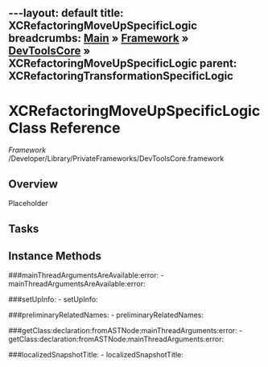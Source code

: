 ---layout: default
title: XCRefactoringMoveUpSpecificLogic
breadcrumbs: <a href="/index.html">Main</a> &raquo; <a href="/Frameworks.html">Framework</a> &raquo; <a href="/Frameworks/DevToolsCore.html">DevToolsCore</a> &raquo; XCRefactoringMoveUpSpecificLogic
parent: XCRefactoringTransformationSpecificLogic 
---
# XCRefactoringMoveUpSpecificLogic Class Reference

*Framework* /Developer/Library/PrivateFrameworks/DevToolsCore.framework

## Overview

Placeholder

## Tasks

## Instance Methods

<a name="-mainThreadArgumentsAreAvailable:error:"></a>
###mainThreadArgumentsAreAvailable:error:
    - mainThreadArgumentsAreAvailable:error:

<a name="-setUpInfo:"></a>
###setUpInfo:
    - setUpInfo:

<a name="-preliminaryRelatedNames:"></a>
###preliminaryRelatedNames:
    - preliminaryRelatedNames:

<a name="-getClass:declaration:fromASTNode:mainThreadArguments:error:"></a>
###getClass:declaration:fromASTNode:mainThreadArguments:error:
    - getClass:declaration:fromASTNode:mainThreadArguments:error:

<a name="-localizedSnapshotTitle:"></a>
###localizedSnapshotTitle:
    - localizedSnapshotTitle:

